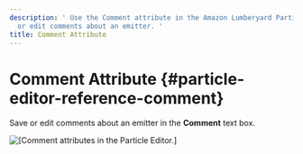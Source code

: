 ```yaml
---
description: ' Use the Comment attribute in the Amazon Lumberyard Particle Editor to add
  or edit comments about an emitter. '
title: Comment Attribute
---
```

# Comment Attribute {#particle-editor-reference-comment}

Save or edit comments about an emitter in the **Comment** text box\.

![\[Comment attributes in the Particle Editor.\]](/images/userguide/particles/particle-editor-comment.png)